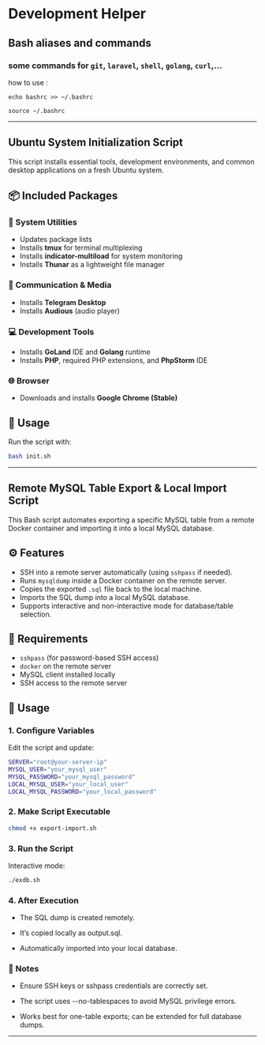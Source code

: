 # Development Helper

## Bash aliases and commands
### some commands for `git`, `laravel`, `shell`, `golang`, `curl`,...
how to use :

`echo bashrc >> ~/.bashrc`

`source ~/.bashrc`

---

##  Ubuntu System Initialization Script

This script installs essential tools, development environments, and common desktop applications on a fresh Ubuntu system.

## 📦 Included Packages

### 🧰 System Utilities
- Updates package lists
- Installs **tmux** for terminal multiplexing
- Installs **indicator-multiload** for system monitoring
- Installs **Thunar** as a lightweight file manager

### 💬 Communication & Media
- Installs **Telegram Desktop**
- Installs **Audious** (audio player)

### 💻 Development Tools
- Installs **GoLand** IDE and **Golang** runtime
- Installs **PHP**, required PHP extensions, and **PhpStorm** IDE

### 🌐 Browser
- Downloads and installs **Google Chrome (Stable)**

## 🚀 Usage

Run the script with:
```bash
bash init.sh
```
---


## Remote MySQL Table Export & Local Import Script

This Bash script automates exporting a specific MySQL table from a remote Docker container and importing it into a local MySQL database.

## ⚙️ Features
- SSH into a remote server automatically (using `sshpass` if needed).
- Runs `mysqldump` inside a Docker container on the remote server.
- Copies the exported `.sql` file back to the local machine.
- Imports the SQL dump into a local MySQL database.
- Supports interactive and non-interactive mode for database/table selection.

## 🧩 Requirements
- `sshpass` (for password-based SSH access)
- `docker` on the remote server
- MySQL client installed locally
- SSH access to the remote server

## 🚀 Usage

### 1. Configure Variables
Edit the script and update:
```bash
SERVER="root@your-server-ip"
MYSQL_USER="your_mysql_user"
MYSQL_PASSWORD="your_mysql_password"
LOCAL_MYSQL_USER="your_local_user"
LOCAL_MYSQL_PASSWORD="your_local_password"
```
### 2. Make Script Executable
```bash
chmod +x export-import.sh
```
### 3. Run the Script
Interactive mode:
```bash
./exdb.sh
```

### 4. After Execution

- The SQL dump is created remotely.

- It’s copied locally as output.sql.

- Automatically imported into your local database.

### 🧾 Notes

- Ensure SSH keys or sshpass credentials are correctly set.

- The script uses --no-tablespaces to avoid MySQL privilege errors.

- Works best for one-table exports; can be extended for full database dumps.

---